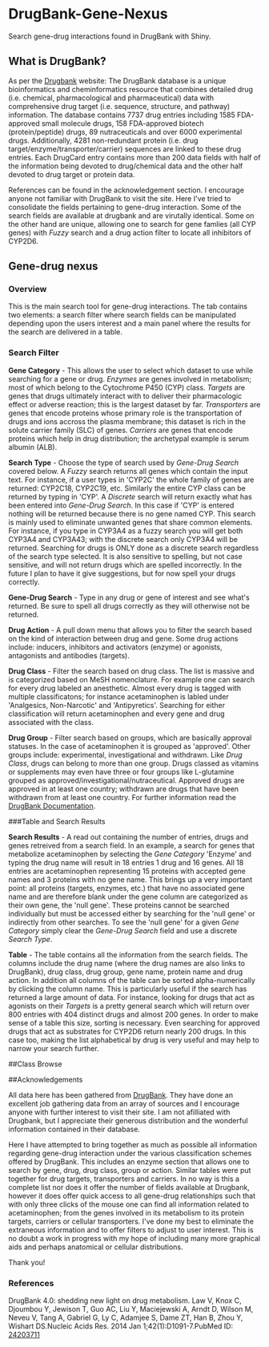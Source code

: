 # DrugBank-Gene-Nexus

Search gene-drug interactions found in DrugBank with Shiny.

## What is DrugBank?

As per the [Drugbank](http://www.drugbank.ca/) website: The DrugBank database is a unique bioinformatics and cheminformatics resource that combines detailed drug (i.e. chemical, pharmacological and pharmaceutical) data with comprehensive drug target (i.e. sequence, structure, and pathway) information. The database contains 7737 drug entries including 1585 FDA-approved small molecule drugs, 158 FDA-approved biotech (protein/peptide) drugs, 89 nutraceuticals and over 6000 experimental drugs. Additionally, 4281 non-redundant protein (i.e. drug target/enzyme/transporter/carrier) sequences are linked to these drug entries. Each DrugCard entry contains more than 200 data fields with half of the information being devoted to drug/chemical data and the other half devoted to drug target or protein data.

References can be found in the acknowledgement section. I encourage anyone not familiar with DrugBank to visit the site. Here I've tried to consolidate the fields pertaining to gene-drug interaction. Some of the search fields are available at drugbank and are virutally identical. Some on the other hand are unique, allowing one to search for gene famlies (all CYP genes) with *Fuzzy* search and a drug action filter to locate all inhibitors of CYP2D6. 

## Gene-drug nexus

### Overview 
This is the main search tool for gene-drug interactions. The tab contains two elements: a search filter where search fields can be manipulated depending upon the users interest and a main panel where the results for the search are delivered in a table.

### Search Filter

  **Gene Category** - This allows the user to select which dataset to use while searching for a gene or drug. *Enzymes* are genes involved in metabolism; most of which belong to the Cytochrome P450 (CYP) class. *Targets* are genes that drugs ultimately interact with to deliver their pharmacologic effect or adverse reaction; this is the largest dataset by far. *Transporters* are genes that encode proteins whose primary role is the transportation of drugs and ions accross the plasma membrane; this dataset is rich in the solute carrier family (SLC) of genes. *Carriers* are genes that encode proteins which help in drug distribution; the archetypal example is serum albumin (ALB).
    
  **Search Type** - Choose the type of search used by *Gene-Drug Search* covered below. A *Fuzzy* search returns all genes which contain the input text. For instance, if a user types in 'CYP2C' the whole family of genes are returned: CYP2C18, CYP2C19, etc. Similarly the entire CYP class can be returned by typing in 'CYP'. A *Discrete* search will return exactly what has been entered into *Gene-Drug Search*. In this case if 'CYP' is entered nothing will be returned because there is no gene named CYP. This search is mainly used to eliminate unwanted genes that share common elements. For instance, if you type in CYP3A4 as a fuzzy search you will get both CYP3A4 and CYP3A43; with the discrete search only CYP3A4 will be returned. Searching for drugs is ONLY done as a discrete search regardless of the search type selected. It is also sensitive to spelling, but not case sensitive, and will not return drugs which are spelled incorrectly. In the future I plan to have it give suggestions, but for now spell your drugs correctly.
    
  **Gene-Drug Search** - Type in any drug or gene of interest and see what's returned. Be sure to spell all drugs correctly as they will otherwise not be returned.
    
  **Drug Action** - A pull down menu that allows you to filter the search based on the kind of interaction between drug and gene. Some drug actions include: inducers, inhibitors and activators (enzyme) or agonists, antagonists and antibodies (targets). 
    
  **Drug Class** - Filter the search based on drug class. The list is massive and is categorized based on MeSH nomenclature. For example one can search for every drug labeled an anesthetic. Almost every drug is tagged with multiple classificatons; for instance acetaminophen is labled under 'Analgesics, Non-Narcotic' and 'Antipyretics'. Searching for either classification will return acetaminophen and every gene and drug associated with the class.
    
  **Drug Group** - Filter search based on groups, which are basically approval statuses. In the case of acetaminophen it is grouped as 'approved'. Other groups include: experimental, investigational and withdrawn. Like *Drug Class*, drugs can belong to more than one group. Drugs classed as vitamins or supplements may even have three or four groups like L-glutamine grouped as approved/investigational/nutraceutical. Approved drugs are approved in at least one country; withdrawn are drugs that have been withdrawn from at least one country. For further information read the [DrugBank Documentation](http://www.drugbank.ca/documentation). 

###Table and Search Results

   **Search Results** - A read out containing the number of entries, drugs and genes retreived from a search field. In an example, a search for genes that metabolize acetaminophen by selecting the *Gene Category* 'Enzyme' and typing the drug name will result in 18 entries 1 drug and 16 genes. All 18 entries are acetaminophen representing 15 proteins with accepted gene names and 3 proteins with no gene name. This brings up a very important point: all proteins (targets, enzymes, etc.) that have no associated gene name and are therefore blank under the gene column are categorized as their own gene, the 'null gene'. These proteins cannot be searched individually but must be accessed either by searching for the 'null gene' or indirectly from other searches.  To see the 'null gene' for a given *Gene Category* simply clear the *Gene-Drug Search* field and use a discrete *Search Type*.

  **Table** - The table contains all the information from the search fields. The columns include the drug name (where the drug names are also links to DrugBank), drug class, drug group, gene name, protein name and drug action. In addition all columns of the table can be sorted alpha-numerically by clicking the column name. This is particularly useful if the search has returned a large amount of data. For instance, looking for drugs that act as agonists on their *Targets* is a pretty general search which will return over 800 entries with 404 distinct drugs and almost 200 genes. In order to make sense of a table this size, sorting is necessary. Even searching for approved drugs that act as substrates for CYP2D6 return nearly 200 drugs. In this case too, making the list alphabetical by drug is very useful and may help to narrow your search further.

##Class Browse

##Acknowledgements 

All data here has been gathered from [DrugBank](http://www.drugbank.ca/). They have done an excellent job gathering data from an array of sources and I encourage anyone with further interest to visit their site. I am not afilliated with Drugbank, but I appreciate their generous distribution and the wonderful information contained in their database.

Here I have attempted to bring together as much as possible all information regarding gene-drug interaction under the various classification schemes offered by DrugBank. This includes an enzyme section that allows one to search by gene, drug, drug class, group or action. Similar tables were put together for drug targets, transporters and carriers. In no way is this a complete list nor does it offer the number of fields available at Drugbank, however it does offer quick access to all gene-drug relationships such that with only three clicks of the mouse one can find all information related to acetaminophen; from the genes involved in its metabolism to its protein targets, carriers or cellular transporters. I've done my best to eliminate the extraneous information and to offer filters to adjust to user interest. This is no doubt a work in progress with my hope of including many more graphical aids and perhaps anatomical or cellular distributions.

Thank you!

### References
DrugBank 4.0: shedding new light on drug metabolism. Law V, Knox C, Djoumbou Y, Jewison T, Guo AC, Liu Y, Maciejewski A, Arndt D, Wilson M, Neveu V, Tang A, Gabriel G, Ly C, Adamjee S, Dame ZT, Han B, Zhou Y, Wishart DS.Nucleic Acids Res. 2014 Jan 1;42(1):D1091-7.PubMed ID: [24203711](http://www.ncbi.nlm.nih.gov/pubmed/24203711)

 
